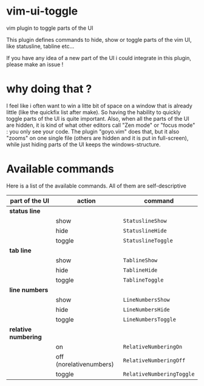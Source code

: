 # vim-ui-toggle
vim plugin to toggle parts of the UI

This plugin defines commands to hide, show or toggle parts of the vim UI, like statusline, tabline etc...

If you have any idea of a new part of the UI i could integrate in this plugin, please make an issue !

# why doing that ?

I feel like i often want to win a litte bit of space on a window that is already little (like the quickfix list after make).
So having the hability to quickly toggle parts of the UI is quite important.
Also, when all the parts of the UI are hidden, it is kind of what other editors call "Zen mode" or "focus mode" : you only see your code. The plugin "goyo.vim" does that, but it also "zooms" on one single file (others are hidden and it is put in full-screen), while just hiding parts of the UI keeps the windows-structure.

# Available commands

Here is a list of the available commands.
All of them are self-descriptive

| part of the UI | action | command |
| -------------- | ------ | ------- |
| **status line** | | |
| | show   | `StatuslineShow` |
| | hide   | `StatuslineHide` |
| | toggle | `StatuslineToggle` |
| **tab line** | | |
| | show   | `TablineShow` |
| | hide   | `TablineHide` |
| | toggle | `TablineToggle` |
| **line numbers** | | |
| | show   | `LineNumbersShow` |
| | hide   | `LineNumbersHide` |
| | toggle | `LineNumbersToggle` |
| **relative numbering** | | |
| | on     | `RelativeNumberingOn` |
| | off (norelativenumbers) | `RelativeNumberingOff` |
| | toggle | `RelativeNumberingToggle` |


